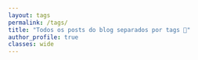 ```yaml
---
layout: tags
permalink: /tags/
title: "Todos os posts do blog separados por tags 🔖"
author_profile: true
classes: wide
---
```

